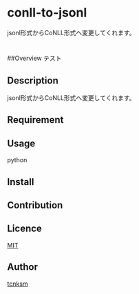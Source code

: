 # conll-to-jsonl
jsonl形式からCoNLL形式へ変更してくれます。

#

##Overview
テスト

## Description
jsonl形式からCoNLL形式へ変更してくれます。

## Requirement

## Usage
python 

## Install

## Contribution

## Licence

[MIT](https://github.com/tcnksm/tool/blob/master/LICENCE)

## Author

[tcnksm](https://github.com/tcnksm)
